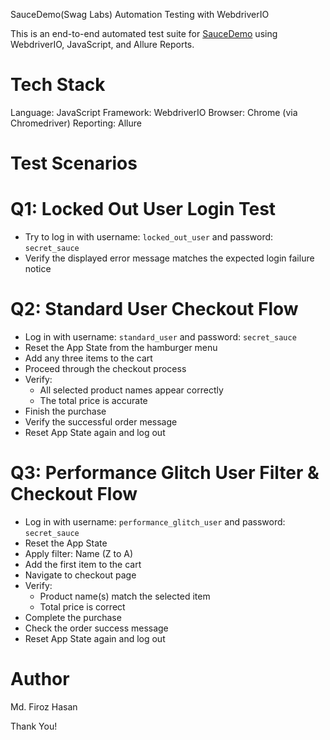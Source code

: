 SauceDemo(Swag Labs) Automation Testing with WebdriverIO

This is an end-to-end automated test suite for [SauceDemo](https://www.saucedemo.com) using WebdriverIO, JavaScript, and Allure Reports.

# Tech Stack
Language: JavaScript
Framework: WebdriverIO
Browser: Chrome (via Chromedriver)
Reporting: Allure


# Test Scenarios

# Q1: Locked Out User Login Test
- Try to log in with username: `locked_out_user` and password: `secret_sauce`
- Verify the displayed error message matches the expected login failure notice


# Q2: Standard User Checkout Flow
- Log in with username: `standard_user` and password: `secret_sauce`
- Reset the App State from the hamburger menu
- Add any three items to the cart
- Proceed through the checkout process
- Verify:
  - All selected product names appear correctly
  - The total price is accurate
- Finish the purchase
- Verify the successful order message
- Reset App State again and log out


# Q3: Performance Glitch User Filter & Checkout Flow
- Log in with username: `performance_glitch_user` and password: `secret_sauce`
- Reset the App State
- Apply filter: Name (Z to A)
- Add the first item to the cart
- Navigate to checkout page
- Verify:
  - Product name(s) match the selected item
  - Total price is correct
- Complete the purchase
- Check the order success message
- Reset App State again and log out

# Author
Md. Firoz Hasan

Thank You!


